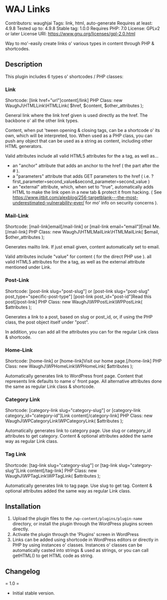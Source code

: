 # WAJ Links
Contributors: waughjai
Tags: link, html, auto-generate
Requires at least: 4.9.8
Tested up to: 4.9.8
Stable tag: 1.0.0
Requires PHP: 7.0
License: GPLv2 or later
License URI: https://www.gnu.org/licenses/gpl-2.0.html

Way to mo'-easily create links o' various types in content through PHP & shortcodes.


## Description

This plugin includes 6 types o' shortcodes / PHP classes:

### Link

Shortcode: [link href="url"]content[/link]
PHP Class: new WaughJ\HTMLLink\HTMLLink( $href, $content, $other_attributes );

General link where the link href given is used directly as the href. The backbone o' all the other link types.

Content, when put 'tween opening & closing tags, can be a shortcode o' its own, which will be interpreted, too. When used as a PHP class, you can push any object that can be used as a string as content, including other HTML generators.

Valid attributes include all valid HTML5 attributes for the a tag, as well as...
* an "anchor" attribute that adds an anchor to the href ( the part after the # ).
* a "parameters" attribute that adds GET parameters to the href ( i.e. ?first_parameter=second_value&second_parameter=second_value )
* an "external" attribute, which, when set to "true", automatically adds HTML to make the link open in a new tab & protect it from hacking. ( See https://www.jitbit.com/alexblog/256-targetblank---the-most-underestimated-vulnerability-ever/ for mo' info on security concerns ).


### Mail-Link

Shortcode: [mail-link]email[/mail-link] or [mail-link email="email"]Email Me.[/mail-link]
PHP Class: new WaughJ\HTMLMailLink\HTMLMailLink( $email, $other_attributes );

Generates mailto link. If just email given, content automatically set to email.

Valid attributes include "value" for content ( for the direct PHP use ). all valid HTML5 attributes for the a tag, as well as the external attribute mentioned under Link.


### Post-Link

Shortcode: [post-link slug="post-slug"] or [post-link slug="post-slug" post_type="specific-post-type"] [post-link post_id="post-id"]Read this post[/post-link]
PHP Class: new WaughJ\WPPostLink\WPPostLink( $attributes );

Generates a link to a post, based on slug or post_id, or, if using the PHP class, the post object itself under "post".

In addition, you can add all the attributes you can for the regular Link class & shortcode.


### Home-Link

Shortcode: [home-link] or [home-link]Visit our home page.[/home-link]
PHP Class: new WaughJ\WPHomeLink\WPHomeLink( $attributes );

Automatically generates link to WordPress front page. Content that represents link defaults to name o' front page. All alternative attributes done the same as regular Link class & shortcode.


### Category Link

Shortcode: [category-link slug="category-slug"] or [category-link category_id="category-id"]Link content[/category-link]
PHP Class: new WaughJ\WPCategoryLink\WPCategoryLink( $attributes );

Automatically generates link to category page. Use slug or category_id attributes to get category. Content & optional attributes added the same way as regular Link class.


### Tag Link

Shortcode: [tag-link slug="category-slug"] or [tag-link slug="category-slug"]Link content[/tag-link]
PHP Class: new WaughJ\WPTagLink\WPTagLink( $attributes );

Automatically generates link to tag page. Use slug to get tag. Content & optional attributes added the same way as regular Link class.


## Installation

1. Upload the plugin files to the `/wp-content/plugins/plugin-name` directory, or install the plugin through the WordPress plugins screen directly.
2. Activate the plugin through the 'Plugins' screen in WordPress
3. Links can be added using shortcode in WordPress editors or directly in PHP by using instances o' classes. Instances o' classes can be automatically casted into strings & used as strings, or you can call getHTML() to get HTML code as string.


## Changelog

= 1.0 =
* Initial stable version.
